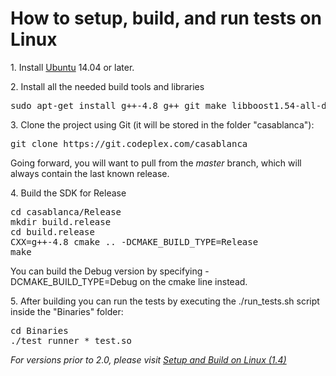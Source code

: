 # How to setup, build, and run tests on Linux

1\. Install [Ubuntu](http://www.ubuntu.com/download) 14.04 or later.  

2\. Install all the needed build tools and libraries  

<pre>sudo apt-get install g++-4.8 g++ git make libboost1.54-all-dev libssl-dev cmake
</pre>

3\. Clone the project using Git (it will be stored in the folder "casablanca"):  

<pre>git clone https://git.codeplex.com/casablanca
</pre>

Going forward, you will want to pull from the _master_ branch, which will always contain the last known release.  

4\. Build the SDK for Release  

<pre>cd casablanca/Release
mkdir build.release
cd build.release
CXX=g++-4.8 cmake .. -DCMAKE_BUILD_TYPE=Release
make
</pre>

You can build the Debug version by specifying -DCMAKE_BUILD_TYPE=Debug on the cmake line instead.  

5\. After building you can run the tests by executing the ./run_tests.sh script inside the "Binaries" folder:  

<pre>cd Binaries
./test_runner *_test.so
</pre>

_For versions prior to 2.0, please visit [Setup and Build on Linux (1.4)](https://casablanca.codeplex.com/wikipage?title=Setup%20and%20Build%20on%20Linux%20%281.4%29&referringTitle=Setup%20and%20Build%20on%20Linux)_
